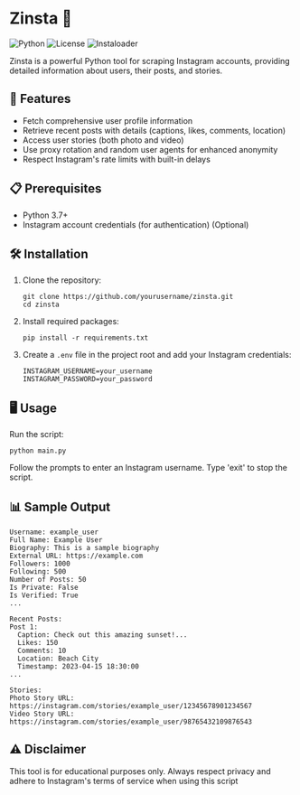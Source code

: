 # Zinsta 📸

![Python](https://img.shields.io/badge/Python-3.7%2B-blue)
![License](https://img.shields.io/badge/License-MIT-green)
![Instaloader](https://img.shields.io/badge/Instaloader-4.9.5-orange)

Zinsta is a powerful Python tool for scraping Instagram accounts, providing detailed information about users, their posts, and stories.

## 🚀 Features

- Fetch comprehensive user profile information
- Retrieve recent posts with details (captions, likes, comments, location)
- Access user stories (both photo and video)
- Use proxy rotation and random user agents for enhanced anonymity
- Respect Instagram's rate limits with built-in delays

## 📋 Prerequisites

- Python 3.7+
- Instagram account credentials (for authentication) (Optional)

## 🛠 Installation

1. Clone the repository:
   ```
   git clone https://github.com/yourusername/zinsta.git
   cd zinsta
   ```

2. Install required packages:
   ```
   pip install -r requirements.txt
   ```

3. Create a `.env` file in the project root and add your Instagram credentials:
   ```
   INSTAGRAM_USERNAME=your_username
   INSTAGRAM_PASSWORD=your_password
   ```

## 🖥 Usage

Run the script:

```
python main.py
```

Follow the prompts to enter an Instagram username. Type 'exit' to stop the script.

## 📊 Sample Output

```
Username: example_user
Full Name: Example User
Biography: This is a sample biography
External URL: https://example.com
Followers: 1000
Following: 500
Number of Posts: 50
Is Private: False
Is Verified: True
...

Recent Posts:
Post 1:
  Caption: Check out this amazing sunset!...
  Likes: 150
  Comments: 10
  Location: Beach City
  Timestamp: 2023-04-15 18:30:00
...

Stories:
Photo Story URL: https://instagram.com/stories/example_user/12345678901234567
Video Story URL: https://instagram.com/stories/example_user/98765432109876543
```

## ⚠️ Disclaimer

This tool is for educational purposes only. Always respect privacy and adhere to Instagram's terms of service when using this script